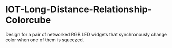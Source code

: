 # IOT-Long-Distance-Relationship-Colorcube
Design for a pair of networked RGB LED widgets that synchronously change color when one of them is squeezed. 
